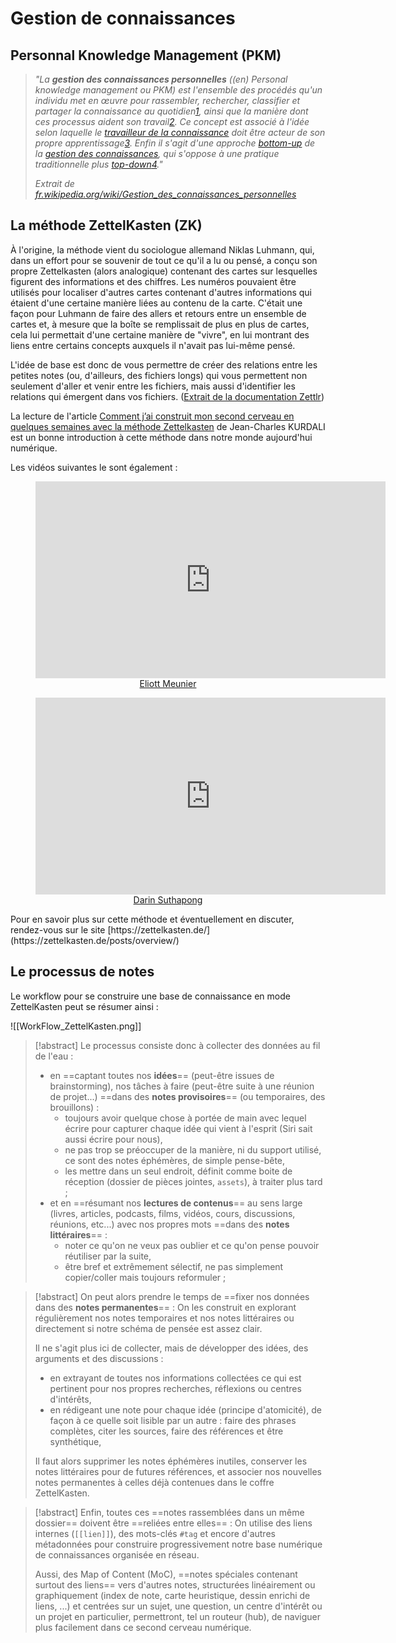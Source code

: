 # Gestion de connaissances

## Personnal Knowledge Management (PKM) 

> _"La **gestion des connaissances personnelles** ((en) Personal knowledge management ou PKM) est l'ensemble des procédés qu'un individu met en œuvre pour rassembler, rechercher, classifier et partager la connaissance au quotidien[1](https://fr.wikipedia.org/wiki/Gestion_des_connaissances_personnelles#cite_note-1), ainsi que la manière dont ces processus aident son travail[2](https://fr.wikipedia.org/wiki/Gestion_des_connaissances_personnelles#cite_note-2). Ce concept est associé à l'idée selon laquelle le [travailleur de la connaissance](https://fr.wikipedia.org/wiki/Travailleur_de_la_connaissance "Travailleur de la connaissance") doit être acteur de son propre apprentissage[3](https://fr.wikipedia.org/wiki/Gestion_des_connaissances_personnelles#cite_note-3). Enfin il s'agit d'une approche [bottom-up](https://fr.wikipedia.org/wiki/Bottom-up "Bottom-up") de la [gestion des connaissances](https://fr.wikipedia.org/wiki/Gestion_des_connaissances "Gestion des connaissances"), qui s'oppose à une pratique traditionnelle plus [top-down](https://fr.wikipedia.org/wiki/Top-down "Top-down")[4](https://fr.wikipedia.org/wiki/Gestion_des_connaissances_personnelles#cite_note-4)."_
>
>_Extrait de [fr.wikipedia.org/wiki/Gestion_des_connaissances_personnelles](https://fr.wikipedia.org/wiki/Gestion_des_connaissances_personnelles)_

## La méthode ZettelKasten (ZK)

À l'origine, la méthode vient du sociologue allemand Niklas Luhmann, qui, dans un effort pour se souvenir de tout ce qu'il a lu ou pensé, a conçu son propre Zettelkasten (alors analogique) contenant des cartes sur lesquelles figurent des informations et des chiffres. Les numéros pouvaient être utilisés pour localiser d'autres cartes contenant d'autres informations qui étaient d'une certaine manière liées au contenu de la carte. C'était une façon pour Luhmann de faire des allers et retours entre un ensemble de cartes et, à mesure que la boîte se remplissait de plus en plus de cartes, cela lui permettait d'une certaine manière de "vivre", en lui montrant des liens entre certains concepts auxquels il n'avait pas lui-même pensé.

L'idée de base est donc de vous permettre de créer des relations entre les petites notes (ou, d'ailleurs, des fichiers longs) qui vous permettent non seulement d'aller et venir entre les fichiers, mais aussi d'identifier les relations qui émergent dans vos fichiers. ([Extrait de la documentation Zettlr](https://docs.zettlr.com/fr/academic/zkn-method/#la-methode-zettelkasten-coffre))

La lecture de l'article [Comment j’ai construit mon second cerveau en quelques semaines avec la méthode Zettelkasten](https://jeancharleskurdali.com/comment-jai-construit-mon-second-cerveau-en-moins-dun-mois-zettelkasten/) de Jean-Charles KURDALI est un bonne introduction à cette méthode dans notre monde aujourd'hui numérique.

Les vidéos suivantes le sont également :
<center><figure><iframe width="560" height="315" src="https://www.youtube-nocookie.com/embed/pKgEt4rLld4" title="YouTube video player" frameborder="0" allow="accelerometer; autoplay; clipboard-write; encrypted-media; gyroscope; picture-in-picture" allowfullscreen></iframe><figcaption><a href="https://www.youtube.com/c/EliottMeunier" target="_blank">Eliott Meunier</a></figcaption></figure></center>
<center><figure><iframe width="560" height="315" src="https://www.youtube-nocookie.com/embed/Q2zY7l2tzoQ" title="YouTube video player" frameborder="0" allow="accelerometer; autoplay; clipboard-write; encrypted-media; gyroscope; picture-in-picture" allowfullscreen></iframe><figcaption><a href="https://www.youtube.com/channel/UCdoxG0PYUF9GzTZN_nl42iA" target="_blank">Darin Suthapong</a></figcaption></figure></center>
Pour en savoir plus sur cette méthode et éventuellement en discuter, rendez-vous sur le site [https://zettelkasten.de/](https://zettelkasten.de/posts/overview/)

## Le processus de notes 

Le workflow pour se construire une base de connaissance en mode ZettelKasten peut se résumer ainsi :

![[WorkFlow_ZettelKasten.png]]

>[!abstract] Le processus consiste donc à collecter des données au fil de l'eau :
>- en ==captant toutes nos **idées**== (peut-être issues de brainstorming), nos tâches à faire (peut-être suite à une réunion de projet...) ==dans des **notes provisoires**== (ou temporaires, des brouillons) :
>	-  toujours avoir quelque chose à portée de main avec lequel écrire pour capturer chaque idée qui vient à l'esprit (Siri sait aussi écrire pour nous),
>	-  ne pas trop se préoccuper de la manière, ni du support utilisé, ce sont des notes éphémères, de simple pense-bête,
>	-  les mettre dans un seul endroit, définit comme boite de réception (dossier de pièces jointes, `assets`), à traiter plus tard ;
>- et en ==résumant nos **lectures de contenus**== au sens large (livres, articles, podcasts, films, vidéos, cours, discussions, réunions, etc...) avec nos propres mots ==dans des **notes littéraires**== :
>	- noter ce qu'on ne veux pas oublier et ce qu'on pense pouvoir réutiliser par la suite,
>	- être bref et extrêmement sélectif, ne pas simplement copier/coller mais toujours reformuler ;

>[!abstract] On peut alors prendre le temps de ==fixer nos données dans des **notes permanentes**== :
>  On les construit en explorant régulièrement nos notes temporaires et nos notes littéraires ou directement si notre schéma de pensée est assez clair. 
>  
>  Il ne s'agit plus ici de collecter, mais de développer des idées, des arguments et des discussions :
> - en extrayant de toutes nos informations collectées ce qui est pertinent pour nos propres recherches, réflexions ou centres d'intérêts,
> - en rédigeant une note pour chaque idée (principe d'atomicité), de façon à ce quelle soit lisible par un autre : faire des phrases complètes, citer les sources, faire des références et être synthétique,
>
> Il faut alors supprimer les notes éphémères inutiles, conserver les notes littéraires pour de futures références, et associer nos nouvelles notes permanentes à celles déjà contenues dans le coffre ZettelKasten.

> [!abstract] Enfin, toutes ces ==notes rassemblées dans un même dossier== doivent être ==reliées entre elles== :
> On utilise des liens internes (`[[lien]]`), des mots-clés `#tag` et encore d'autres métadonnées pour construire progressivement notre base numérique de connaissances organisée en réseau.
> 
>Aussi, des Map of Content (MoC), ==notes spéciales contenant surtout des liens== vers d'autres notes, structurées linéairement ou graphiquement (index de note, carte heuristique, dessin enrichi de liens, ...) et centrées sur un sujet, une question, un centre d'intérêt ou un projet en particulier, permettront, tel un routeur (hub), de naviguer plus facilement dans ce second cerveau numérique.


